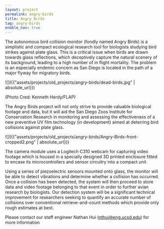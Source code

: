 ```yaml
---
layout: project
permalink: angry-birds
title: Angry Birds
tag: angry-birds
enable_nav: true
---
```

The autonomous bird collision monitor (fondly named Angry Birds) is a simplistic and compact ecological research tool for biologists studying bird strikes against plate glass. This is a critical issue when birds are drawn towards glass reflections, which deceptively capture the natural scenery of its background, leading to a high number of in flight mortality.  The problem is an especially endemic concern as San Diego is located in the path of a major flyway for migratory birds.

![]({{"assets/projects/old_projects/angry-birds/dead-birds.jpg" | absolute_url}})

(Photo Cred: Kenneth Herdy/FLAP)

The Angry Birds project will not only strive to provide valuable biological footage and data, but it will aid the San Diego Zoos Institute for Conservation Research in monitoring and assessing the effectiveness of a new preventive UV film technology (in development) aimed at deterring bird collisions against plate glass.

![]({{"assets/projects/old_projects/angry-birds/Angry-Birds-front-cropped2.png" | absolute_url}})

The camera module uses a Logitech C310 webcam for capturing video footage which is housed in a specially designed 3D printed enclosure fitted to encase its microcontrollers and sensor circuitry into a compact unit

Using a series of piezoelectric sensors mounted onto glass, the monitor will be able to detect vibrations and determine whether a collision has occurred. Once a collision has been detected, the system will then proceed to store data and video footage belonging to that event in order to further avian research by biologists. Our detection system will be a significant technical improvement for researchers seeking to quantify an accurate number of collisions over conventional retrieve-and-count methods which provide only rough estimates at best.

Please contact our staff engineer Nathan Hui (<a href="javascript:DeCryptX('3q1u3k2w2k2B3h1o3j203x0c3v0d1/3h0d3x')">nthui@eng.ucsd.edu</a>) for more information